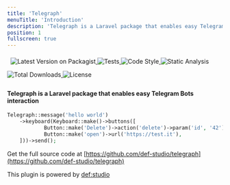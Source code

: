 ```yaml
---
title: 'Telegraph'
menuTitle: 'Introduction'
description: 'Telegraph is a Laravel package that enables easy Telegram Bots interaction'
position: 1
fullscreen: true
---
```


<img src="https://banners.beyondco.de/Laravel%20Telegraph.png?theme=light&packageManager=composer+require&packageName=defstudio%2Ftelegraph&pattern=architect&style=style_1&description=Telegram+bots+made+easy&md=1&showWatermark=1&fontSize=100px&images=phone-outgoing" class="light-img" alt=""/>
<img src="https://banners.beyondco.de/Laravel%20Telegraph.png?theme=dark&packageManager=composer+require&packageName=defstudio%2Ftelegraph&pattern=architect&style=style_1&description=Telegram+bots+made+easy&md=1&showWatermark=1&fontSize=100px&images=phone-outgoing" class="dark-img" alt=""/>


<a href="https://packagist.org/packages/defstudio/telegraph" target="_blank">
    <img style="display: inline-block; margin-top: 0.5em; margin-bottom: 0.5em" src="https://img.shields.io/packagist/v/defstudio/telegraph.svg?style=flat-square" alt="Latest Version on Packagist">
</a>

<a href="https://github.com/def-studio/telegraph/actions?query=workflow%3Arun-tests+branch%3Amain" target="_blank">
    <img style="display: inline-block; margin-top: 0.5em; margin-bottom: 0.5em" src="https://img.shields.io/github/workflow/status/def-studio/telegraph/run-tests?label=tests" alt="Tests">
</a>

<a href="https://github.com/def-studio/telegraph/actions?query=workflow%3Alint+branch%3Amain" target="_blank">
    <img style="display: inline-block; margin-top: 0.5em; margin-bottom: 0.5em" src="https://img.shields.io/github/workflow/status/def-studio/telegraph/lint?label=code%20style" alt="Code Style">
</a>

<a href="https://github.com/def-studio/telegraph/actions?query=workflow%3Aphpstan+branch%3Amain" target="_blank">
    <img style="display: inline-block; margin-top: 0.5em; margin-bottom: 0.5em" src="https://img.shields.io/github/workflow/status/def-studio/telegraph/phpstan?label=phpstan" alt="Static Analysis">
</a>

<a href="https://packagist.org/packages/defstudio/telegraph" target="_blank">
    <img style="display: inline-block; margin-top: 0.5em; margin-bottom: 0.5em" src="https://img.shields.io/packagist/dt/defstudio/telegraph.svg?style=flat-square" alt="Total Downloads">
</a>

<a href="https://packagist.org/packages/defstudio/telegraph" target="_blank">
    <img style="display: inline-block; margin-top: 0.5em; margin-bottom: 0.5em" src="https://img.shields.io/packagist/l/defstudio/telegraph" alt="License">
</a>


#### Telegraph is a Laravel package that enables easy Telegram Bots interaction

```php
Telegraph::message('hello world')
    ->keyboard(Keyboard::make()->buttons([
            Button::make('Delete')->action('delete')->param('id', '42'),
            Button::make('open')->url('https://test.it'),
    ]))->send();
```

Get the full source code at [https://github.com/def-studio/telegraph](https://github.com/def-studio/telegraph)


This plugin is powered by [def:studio](https://github.com/def-studio)
